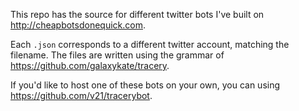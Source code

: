 This repo has the source for different twitter bots I've built on http://cheapbotsdonequick.com.

Each `.json` corresponds to a different twitter account, matching the filename. The files are written using the grammar of https://github.com/galaxykate/tracery.

If you'd like to host one of these bots on your own, you can using https://github.com/v21/tracerybot.